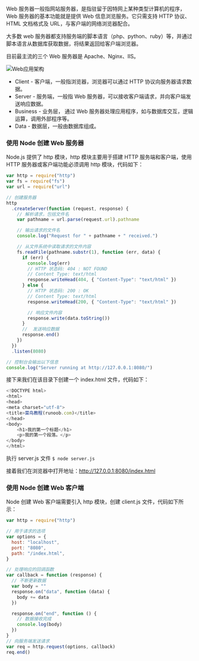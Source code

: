 Web 服务器一般指网站服务器，是指驻留于因特网上某种类型计算机的程序，Web 服务器的基本功能就是提供 Web 信息浏览服务。它只需支持 HTTP 协议、HTML 文档格式及 URL，与客户端的网络浏览器配合。

大多数 web 服务器都支持服务端的脚本语言（php、python、ruby）等，并通过脚本语言从数据库获取数据，将结果返回给客户端浏览器。

目前最主流的三个 Web 服务器是 Apache、Nginx、IIS。

![Web应用架构](https://upload-images.jianshu.io/upload_images/1662509-feff9e319635ffb1.png?imageMogr2/auto-orient/strip%7CimageView2/2/w/1240)

- Client - 客户端，一般指浏览器，浏览器可以通过 HTTP 协议向服务器请求数据。
- Server - 服务端，一般指 Web 服务器，可以接收客户端请求，并向客户端发送响应数据。
- Business - 业务层， 通过 Web 服务器处理应用程序，如与数据库交互，逻辑运算，调用外部程序等。
- Data - 数据层，一般由数据库组成。

### 使用 Node 创建 Web 服务器

Node.js 提供了 http 模块，http 模块主要用于搭建 HTTP 服务端和客户端，使用 HTTP 服务器或客户端功能必须调用 http 模块，代码如下：

```js
var http = require("http")
var fs = require("fs")
var url = require("url")

// 创建服务器
http
  .createServer(function (request, response) {
    // 解析请求，包括文件名
    var pathname = url.parse(request.url).pathname

    // 输出请求的文件名
    console.log("Request for " + pathname + " received.")

    // 从文件系统中读取请求的文件内容
    fs.readFile(pathname.substr(1), function (err, data) {
      if (err) {
        console.log(err)
        // HTTP 状态码: 404 : NOT FOUND
        // Content Type: text/html
        response.writeHead(404, { "Content-Type": "text/html" })
      } else {
        // HTTP 状态码: 200 : OK
        // Content Type: text/html
        response.writeHead(200, { "Content-Type": "text/html" })

        // 响应文件内容
        response.write(data.toString())
      }
      //  发送响应数据
      response.end()
    })
  })
  .listen(8080)

// 控制台会输出以下信息
console.log("Server running at http://127.0.0.1:8080/")
```

接下来我们在该目录下创建一个 index.html 文件，代码如下：

```js
<!DOCTYPE html>
<html>
<head>
<meta charset="utf-8">
<title>菜鸟教程(runoob.com)</title>
</head>
<body>
    <h1>我的第一个标题</h1>
    <p>我的第一个段落。</p>
</body>
</html>
```

执行 server.js 文件
`$ node server.js`

接着我们在浏览器中打开地址：<http://127.0.0.1:8080/index.html>

### 使用 Node 创建 Web 客户端

Node 创建 Web 客户端需要引入 http 模块，创建 client.js 文件，代码如下所示：

```js
var http = require("http")

// 用于请求的选项
var options = {
  host: "localhost",
  port: "8080",
  path: "/index.html",
}

// 处理响应的回调函数
var callback = function (response) {
  // 不断更新数据
  var body = ""
  response.on("data", function (data) {
    body += data
  })

  response.on("end", function () {
    // 数据接收完成
    console.log(body)
  })
}
// 向服务端发送请求
var req = http.request(options, callback)
req.end()
```
